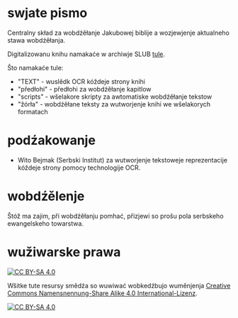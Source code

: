 # swjate pismo

Centralny skład za wobdźěłanje Jakubowej biblije a wozjewjenje aktualneho stawa wobdźěłanja.

Digitalizowanu knihu namakaće w archiwje SLUB [tule](http://digital.slub-dresden.de/id478590679).

Što namakaće tule:

- "TEXT" - wuslědk OCR kóždeje strony knihi
- "předłohi" - předłohi za wobdźěłanje kapitlow
- "scripts" - wšelakore skripty za awtomatiske wobdźěłanje tekstow
- "žórła" - wobdźěłane teksty za wutworjenje knihi we wšelakorych formatach

# podźakowanje

- Wito Bejmak (Serbski Institut) za wutworjenje tekstoweje reprezentacije kóždeje strony pomocy technologije OCR. 

# wobdźělenje

Štóž ma zajim, při wobdźěłanju pomhać, přizjewi so prošu pola serbskeho ewangelskeho towarstwa.

# wužiwarske prawa

[![CC BY-SA 4.0][cc-by-sa-shield]][cc-by-sa]

Wšitke tute resursy smědźa so wuwiwać wobkedźbujo wuměnjenja
[Creative Commons Namensnennung-Share Alike 4.0 International-Lizenz][cc-by-sa].

[![CC BY-SA 4.0][cc-by-sa-image]][cc-by-sa]

[cc-by-sa]: http://creativecommons.org/licenses/by-sa/4.0/deed.de
[cc-by-sa-image]: https://licensebuttons.net/l/by-sa/4.0/88x31.png
[cc-by-sa-shield]: https://img.shields.io/badge/License-CC%20BY--SA%204.0-lightgrey.svg
